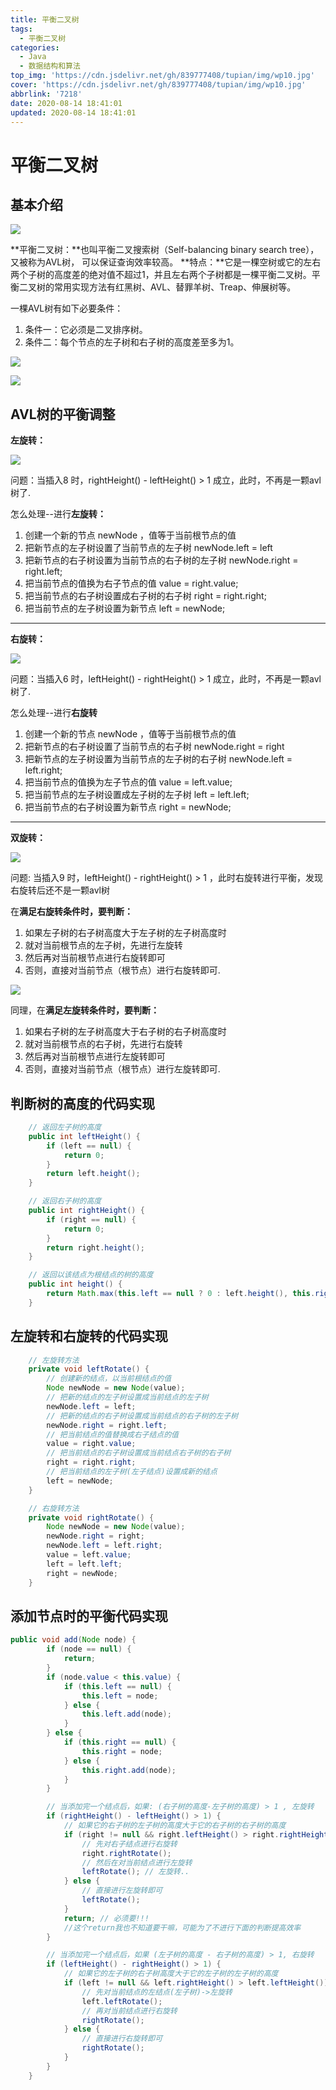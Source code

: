 ```yaml
---
title: 平衡二叉树
tags:
  - 平衡二叉树
categories:
  - Java
  - 数据结构和算法
top_img: 'https://cdn.jsdelivr.net/gh/839777408/tupian/img/wp10.jpg'
cover: 'https://cdn.jsdelivr.net/gh/839777408/tupian/img/wp10.jpg'
abbrlink: '7218'
date: 2020-08-14 18:41:01
updated: 2020-08-14 18:41:01
---
```


# 平衡二叉树

## 基本介绍

![](https://cdn.jsdelivr.net/gh/839777408/tupian/blog/微信截图_20200814184742.png)

**平衡二叉树：**也叫平衡二叉搜索树（Self-balancing binary search tree），又被称为AVL树， 可以保证查询效率较高。
**特点：**它是一棵空树或它的左右两个子树的高度差的绝对值不超过1，并且左右两个子树都是一棵平衡二叉树。平衡二叉树的常用实现方法有红黑树、AVL、替罪羊树、Treap、伸展树等。

一棵AVL树有如下必要条件：

1.  条件一：它必须是二叉排序树。
2. 条件二：每个节点的左子树和右子树的高度差至多为1。

![](https://cdn.jsdelivr.net/gh/839777408/tupian/blog/2020814.jpg)

![](https://cdn.jsdelivr.net/gh/839777408/tupian/blog/2020814233126.jpg)





## AVL树的平衡调整

**左旋转：**

![](https://cdn.jsdelivr.net/gh/839777408/tupian/blog/微信截图_20200815000259.png)

问题：当插入8 时，rightHeight() - leftHeight() > 1 成立，此时，不再是一颗avl树了.

怎么处理--进行**左旋转：**
1. 创建一个新的节点 newNode ，值等于当前根节点的值
2. 把新节点的左子树设置了当前节点的左子树
     newNode.left = left 
3. 把新节点的右子树设置为当前节点的右子树的左子树
     newNode.right = right.left;
4. 把当前节点的值换为右子节点的值
     value = right.value; 
5. 把当前节点的右子树设置成右子树的右子树
     right = right.right;
6. 把当前节点的左子树设置为新节点
     left = newNode;

----

**右旋转：**

![](https://cdn.jsdelivr.net/gh/839777408/tupian/blog/微信截图_20200815.png)

问题：当插入6 时，leftHeight()  - rightHeight()  > 1 成立，此时，不再是一颗avl树了.

怎么处理--进行**右旋转**

1. 创建一个新的节点 newNode ，值等于当前根节点的值
2. 把新节点的右子树设置了当前节点的右子树
   newNode.right = right
3. 把新节点的左子树设置为当前节点的左子树的右子树
   newNode.left = left.right;
4. 把当前节点的值换为左子节点的值
   value = left.value; 
5. 把当前节点的左子树设置成左子树的左子树
   left = left.left;
6. 把当前节点的右子树设置为新节点
   right = newNode;

---

**双旋转：**

![](https://cdn.jsdelivr.net/gh/839777408/tupian/blog/微信截图_20200815123248.png)

问题:  当插入9 时，leftHeight()  - rightHeight()  > 1 ，此时右旋转进行平衡，发现右旋转后还不是一颗avl树

在**满足右旋转条件时，要判断：**

1. 如果左子树的右子树高度大于左子树的左子树高度时
2. 就对当前根节点的左子树，先进行左旋转
3. 然后再对当前根节点进行右旋转即可
4. 否则，直接对当前节点（根节点）进行右旋转即可.

![](https://cdn.jsdelivr.net/gh/839777408/tupian/blog/微信截图_20200815125459.png)

同理，在**满足左旋转条件时，要判断：**

1. 如果右子树的左子树高度大于右子树的右子树高度时
2. 就对当前根节点的右子树，先进行右旋转
3. 然后再对当前根节点进行左旋转即可
4. 否则，直接对当前节点（根节点）进行左旋转即可.





## 判断树的高度的代码实现

```java
	// 返回左子树的高度
	public int leftHeight() {
		if (left == null) {
			return 0;
		}
		return left.height();
	}

	// 返回右子树的高度
	public int rightHeight() {
		if (right == null) {
			return 0;
		}
		return right.height();
	}

	// 返回以该结点为根结点的树的高度
	public int height() {
		return Math.max(this.left == null ? 0 : left.height(), this.right == null ? 0 : right.height()) + 1;
	}
```



## 左旋转和右旋转的代码实现

```java
	// 左旋转方法
	private void leftRotate() {
		// 创建新的结点，以当前根结点的值
		Node newNode = new Node(value);
		// 把新的结点的左子树设置成当前结点的左子树
		newNode.left = left;
		// 把新的结点的右子树设置成当前结点的右子树的左子树
		newNode.right = right.left;
		// 把当前结点的值替换成右子结点的值
		value = right.value;
		// 把当前结点的右子树设置成当前结点右子树的右子树
		right = right.right;
		// 把当前结点的左子树(左子结点)设置成新的结点
		left = newNode;
	}

	// 右旋转方法
	private void rightRotate() {
		Node newNode = new Node(value);
		newNode.right = right;
		newNode.left = left.right;
		value = left.value;
		left = left.left;
		right = newNode;
	}
```



## 添加节点时的平衡代码实现

```java
public void add(Node node) {
		if (node == null) {
			return;
		}
		if (node.value < this.value) {
			if (this.left == null) {
				this.left = node;
			} else {
				this.left.add(node);
			}
		} else {
			if (this.right == null) {
				this.right = node;
			} else {
				this.right.add(node);
			}
		}

		// 当添加完一个结点后，如果: (右子树的高度-左子树的高度) > 1 , 左旋转
		if (rightHeight() - leftHeight() > 1) {
			// 如果它的右子树的左子树的高度大于它的右子树的右子树的高度
			if (right != null && right.leftHeight() > right.rightHeight()) {
				// 先对右子结点进行右旋转
				right.rightRotate();
				// 然后在对当前结点进行左旋转
				leftRotate(); // 左旋转..
			} else {
				// 直接进行左旋转即可
				leftRotate();
			}
			return; // 必须要!!!
			//这个return我也不知道要干嘛，可能为了不进行下面的判断提高效率
		}

		// 当添加完一个结点后，如果 (左子树的高度 - 右子树的高度) > 1, 右旋转
		if (leftHeight() - rightHeight() > 1) {
			// 如果它的左子树的右子树高度大于它的左子树的左子树的高度
			if (left != null && left.rightHeight() > left.leftHeight()) {
				// 先对当前结点的左结点(左子树)->左旋转
				left.leftRotate();
				// 再对当前结点进行右旋转
				rightRotate();
			} else {
				// 直接进行右旋转即可
				rightRotate();
			}
		}
	}
```


